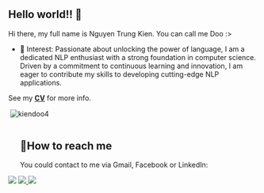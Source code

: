 ## Hello world!! 👋

Hi there, my full name is Nguyen Trung Kien. You can call me Doo :>

* 🌱 Interest: Passionate about unlocking the power of language, I am a dedicated NLP enthusiast with a strong foundation in computer science. Driven by a commitment to continuous learning and innovation, I am eager to contribute my skills to developing cutting-edge NLP applications.

See my [**CV**]([https://drive.google.com/file/d/1Vw794Cicr_dBjujVZADw2CpCLpcJzgmf/view?usp=sharing](https://drive.google.com/file/d/1hEwo_aEd6RLL98yJMWS7tlTF-PomribL/view?usp=sharing)) for more info.
<!--
**kiendoo4/kiendoo4** is a ✨ _special_ ✨ repository because its `README.md` (this file) appears on your GitHub profile.

Here are some ideas to get you started:

- 🔭 I’m currently working on ...
- 🌱 I’m currently learning ...
- 👯 I’m looking to collaborate on ...
- 🤔 I’m looking for help with ...
- 💬 Ask me about ...
- 📫 How to reach me: ...
- 😄 Pronouns: ...
- ⚡ Fun fact: ...
-->

<p>&nbsp;<img align="center" src="https://github-readme-stats.vercel.app/api?username=kiendoo4&show_icons=true&locale=en" alt="kiendoo4" /></p>

<!-- Connect with me -->
  <!--h2 without bottom border-->
  <div id="user-content-toc">
    <ul align="left">
      <summary><h2 style="display: inline-block">🤝How to reach me</h2></summary>
      You could contact to me via Gmail, Facebook or LinkedIn:
    </ul>
  <!--icons and links-->
  <p align="left">
<a href="https://www.linkedin.com/in/kiendoo4/">
<img src="https://img.shields.io/badge/LinkedIn-0077B5?style=for-the-badge&logo=linkedin&logoColor=white" /></a>

<a href="mailto:kdoo4.work@gmail.com">
<img src="https://img.shields.io/badge/Gmail-D14836?style=for-the-badge&logo=gmail&logoColor=white" />  
</a>

<a href="https://www.facebook.com/kiendoo4/">
<img src="https://img.shields.io/badge/Facebook-1877F2?style=for-the-badge&logo=facebook&logoColor=white" /></a>

</a>
  </p>
  </div>

